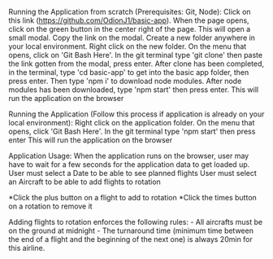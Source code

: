 Running the Application from scratch (Prerequisites: Git, Node):
Click on this link (https://github.com/OdionJ1/basic-app).
When the page opens, click on the green button in the center right of the page. This will open a small modal. Copy the link on the modal.
Create a new folder anywhere in your local environment. Right click on the new folder. On the menu that opens, click on 'Git Bash Here'.
In the git terminal type 'git clone' then paste the link gotten from the modal, press enter.
After clone has been completed, in the terminal, type 'cd basic-app' to get into the basic app folder, then press enter. Then type 'npm i' to download node modules.
After node modules has been downloaded, type 'npm start' then press enter. This will run the application on the browser


Running the Application (Follow this process if application is already on your local environment):
Right click on the application folder. On the menu that opens, click 'Git Bash Here'. In the git terminal type 'npm start' then press enter
This will run the application on the browser


Application Usage:
When the application runs on the browser, user may have to wait for a few seconds for the application data to get loaded up.
User must select a Date to be able to see planned flights
User must select an Aircraft to be able to add flights to rotation


*Click the plus button on a flight to add to rotation
*Click the times button on a rotation to remove it


Adding flights to rotation enforces the following rules:
    - All aircrafts must be on the ground at midnight
    - The turnaround time (minimum time between the end of a flight and the beginning of the next one) is always 20min for this airline.
